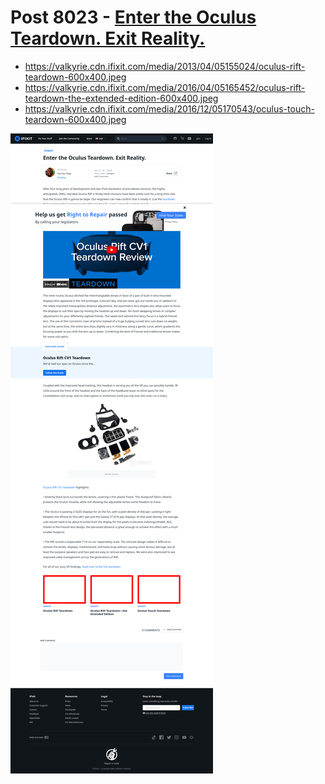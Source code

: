 # Post 8023 - [Enter the Oculus Teardown. Exit Reality.](https://www.ifixit.com/News/8023/enter-the-oculus-teardown-exit-reality)

- https://valkyrie.cdn.ifixit.com/media/2013/04/05155024/oculus-rift-teardown-600x400.jpeg
- https://valkyrie.cdn.ifixit.com/media/2016/04/05165452/oculus-rift-teardown-the-extended-edition-600x400.jpeg
- https://valkyrie.cdn.ifixit.com/media/2016/12/05170543/oculus-touch-teardown-600x400.jpeg

![screencap](screenshots/d9f25720-b141-4d37-9770-8dd5d35540cd.png)
